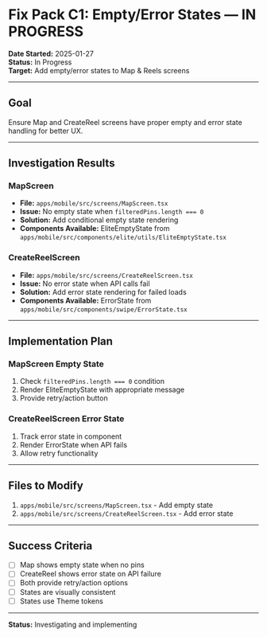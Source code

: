 # Fix Pack C1: Empty/Error States — IN PROGRESS

**Date Started:** 2025-01-27  
**Status:** In Progress  
**Target:** Add empty/error states to Map & Reels screens

---

## Goal

Ensure Map and CreateReel screens have proper empty and error state handling for better UX.

---

## Investigation Results

### MapScreen
- **File:** `apps/mobile/src/screens/MapScreen.tsx`
- **Issue:** No empty state when `filteredPins.length === 0`
- **Solution:** Add conditional empty state rendering
- **Components Available:** EliteEmptyState from `apps/mobile/src/components/elite/utils/EliteEmptyState.tsx`

### CreateReelScreen
- **File:** `apps/mobile/src/screens/CreateReelScreen.tsx`
- **Issue:** No error state when API calls fail
- **Solution:** Add error state rendering for failed loads
- **Components Available:** ErrorState from `apps/mobile/src/components/swipe/ErrorState.tsx`

---

## Implementation Plan

### MapScreen Empty State
1. Check `filteredPins.length === 0` condition
2. Render EliteEmptyState with appropriate message
3. Provide retry/action button

### CreateReelScreen Error State
1. Track error state in component
2. Render ErrorState when API fails
3. Allow retry functionality

---

## Files to Modify

1. `apps/mobile/src/screens/MapScreen.tsx` - Add empty state
2. `apps/mobile/src/screens/CreateReelScreen.tsx` - Add error state

---

## Success Criteria

- [ ] Map shows empty state when no pins
- [ ] CreateReel shows error state on API failure
- [ ] Both provide retry/action options
- [ ] States are visually consistent
- [ ] States use Theme tokens

---

**Status:** Investigating and implementing

